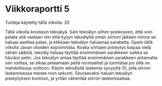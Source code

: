# Viikkoraportti 5

Tunteja käytetty tällä viikolla: 20

Tällä viikolla koodasin tekoälyä. Sain tekoälyn siihen pisteeseen, että voin pelata sitä vastaan niin että kysyn tekoälyltä oman siirtoni jälkeen
minne se haluaa asettaa palan, ja klikkaan tekoälyn haluamaa saraketta. Opein tällä viikolla Javan olioiden kopioinnista. Koska siirtojen pisteytys 
kaipaa vielä vähän säätöä, tekoäly haluaa täyttää ensimmäisen sarakkeen vaikka se häviäisi pelin. Jos tekoälyn antaa täyttää ensimmäisen sarakkeen antamatta 
sen voittaa, se alkaa pelaamaan peliä normaalisti ja tunnistaa jos sillä on mahdollisuus voittoon. Käytin tekoälyllä laskenta syvyyttä 10, jolla siirron
laskemisessa menee noin sekunti. Seuraavaksi haluan tekoälyn pisteytyksen kuntoon, ja yritän vähentää siirron laskemisaikaa.
